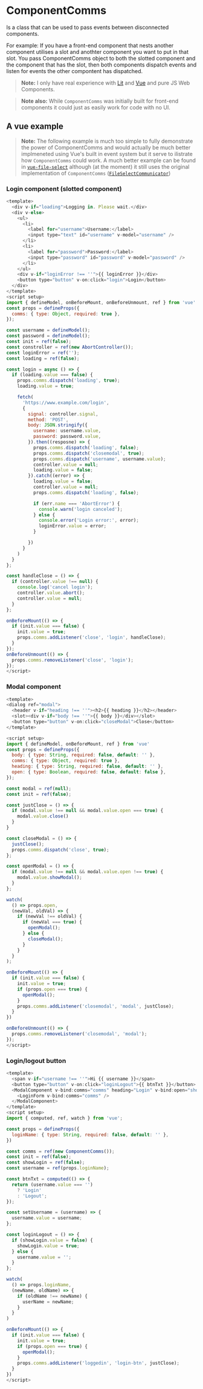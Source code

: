 # ComponentComms

Is a class that can be used to pass events between disconnected 
components. 

For example: If you have a front-end component that nests another 
component utilises a slot and anothter component you want to put in 
that slot. You pass ComponentComms object to both the slotted 
component and the component that has the slot, then both components 
dispatch events and listen for events the other compontent has 
dispatched.

> __Note:__ I only have real experience with [Lit](https://lit.dev/)
>           and [Vue](https://vuejs.org/) and pure JS Web Components.

> __Note also:__ While `ComponentComms` was initially built for
>           front-end components it could just as easily work for
>           code with no UI.

## A vue example

> __Note:__ The following example is much too simple to fully
>           demonstrate the power of ComponentComms and would
>           actually be much better implmeneted using Vue's built in
>           event system but it serve to ilistrate how
>           `ComponentComms` could work.
>           A much better example can be found in
>           [`vue-file-select`](https://github.com/evanwills/vue-file-select)
>           although (at the moment) it still uses the original
>           implementation of `ComponentComms`
>           ([`FileSelectCommunicator`](https://github.com/evanwills/vue-file-select/blob/master/src/components/FileSelect/logic/FileSelectCommunicator.class.js))

### Login component (slotted component)

```javascript
<template>
  <div v-if="loading">Logging in. Please wait.</div>
  <div v-else>
    <ul>
      <li>
        <label for="username">Username:</label>
        <input type="text" id="username" v-model="username" />
      </li>
      <li>
        <label for="password">Password:</label>
        <input type="password" id="password" v-model="password" />
      </li>
    </ul>
    <div v-if="loginError !== ''">{{ loginError }}</div>
    <button type="button" v-on:click="login">Login</button>
  </div>
</template>
<script setup>
import { defineModel, onBeforeMount, onBeforeUnmount, ref } from 'vue'
const props = defineProps({
  comms: { type: Object, required: true },
});

const username = defineModel();
const password = defineModel();
const init = ref(false);
const constroller = ref(new AbortController());
const loginError = ref('');
const loading = ref(false);

const login = async () => {
  if (loading.value === false) {    
    props.comms.dispatch('loading', true);
    loading.value = true;

    fetch(
      'https://www.example.com/login',
      {
        signal: controller.signal,
        method: 'POST',
        body: JSON.stringify({
          username: username.value,
          password: password.value,
        }).then((resposne) => {
          props.comms.dispatch('loading', false);
          props.comms.dispatch('closemodal', true);
          props.comms.dispatch('username', username.value);
          controller.value = null;
          loading.value = false;
        }).catch((error) => {
          loading.value = false;
          controller.value = null;
          props.comms.dispatch('loading', false);

          if (err.name === 'AbortError') {
            console.warn('login canceled');
          } else {
            console.error('Login error:', error);
            loginError.value = error;
          }

        })
      }
    )
  }
};

const handleClose = () => {
  if (controller.value !== null) {
    console.log('cancel login');
    controller.value.abort();
    controller.value = null;
  }
};

onBeforeMount(() => {
  if (init.value === false) {
    init.value = true;
    props.comms.addListener('close', 'login', handleClose);
  }
});
onBeforeUnmount(() => {
  props.comms.removeListener('close', 'login');
});
</script>
```

### Modal component

```javascript
<template>
<dialog ref="modal">
  <header v-if="heading !== ''"><h2>{{ heading }}</h2></header>
  <slot><div v-if="body !== ''">{{ body }}</div></slot>
  <button type="button" v-on:click="closeModal">Close</button>
</template>

<script setup>
import { defineModel, onBeforeMount, ref } from 'vue'
const props = defineProps({
  body: { type: String, required: false, default: '' },
  comms: { type: Object, required: true },
  heading: { type: String, required: false, default: '' },
  open: { type: Boolean, required: false, default: false },
});

const modal = ref(null);
const init = ref(false);

const justClose = () => {
  if (modal.value !== null && modal.value.open === true) {
    modal.value.close()
  }
}

const closeModal = () => {
  justClose();
  props.comms.dispatch('close', true);
};

const openModal = () => {
  if (modal.value !== null && modal.value.open !== true) {
    modal.value.showModal();
  }
};

watch(
  () => props.open,
  (newVal, oldVal) => {
    if (newVal !== oldVal) {
      if (newVal === true) {
        openModal();
      } else {
        closeModal();
      }
    }
  }
);

onBeforeMount(() => {
  if (init.value === false) {
    init.value = true;
    if (props.open === true) {
      openModal();
    }
    props.comms.addListener('closemodal', 'modal', justClose);
  }
})

onBeforeUnmount(() => {
  props.comms.removeListener('closemodal', 'modal');
});
</script>
```

### Login/logout button

```javascript
<template>
  <span v-if="username !== ''">Hi {{ username }}</span>
  <button type="button" v-on:click="loginLogout">{{ btnTxt }}</button>
  <ModalComponent v-bind:comms="comms" heading="Login" v-bind:open="showLogin">
    <LoginForm v-bind:comms="comms" />
  </ModalComponent>
</template>
<script setup>
import { computed, ref, watch } from 'vue';

const props = defineProps({
  loginName: { type: String, required: false, default: '' },
})

const comms = ref(new ComponentComms());
const init = ref(false);
const showLogin = ref(false);
const username = ref(props.loginName);

const btnTxt = computed(() => {
  return (username.value === '')
    ? 'Login'
    : 'Logout';
});

const setUsername = (username) => {
  username.value = username;
};

const loginLogout = () => {
  if (showLogin.value = false) {
    showLogin.value = true;
  } else {
    username.value = '';
  }
};

watch(
  () => props.loginName,
  (newName, oldName) => {
    if (oldName !== newName) {
      userName = newName;
    }
  }
)

onBeforeMount(() => {
  if (init.value === false) {
    init.value = true;
    if (props.open === true) {
      openModal();
    }
    props.comms.addListener('loggedin', 'login-btn', justClose);
  }
})
</script>
```
